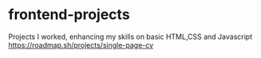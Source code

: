 # frontend-projects
Projects I worked, enhancing my skills on basic HTML,CSS and Javascript
https://roadmap.sh/projects/single-page-cv
